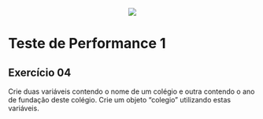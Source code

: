 <p align="center">
    <img src="https://www.infnet.edu.br/infnet/wp-content/themes/infnet.homepage//assets/img/LogoInfnetRodape.png"/>
</p>

# Teste de Performance 1

## Exercício 04

Crie duas variáveis contendo o nome de um colégio e outra contendo o ano de fundação deste colégio. Crie um objeto “colegio” utilizando estas variáveis.
